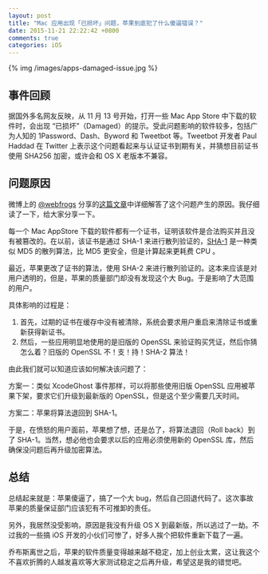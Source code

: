 ```yaml
---
layout: post
title: "Mac 应用出现「已损坏」问题，苹果到底犯了什么傻逼错误？"
date: 2015-11-21 22:22:42 +0800
comments: true
categories: iOS
---
```


{% img /images/apps-damaged-issue.jpg %}

## 事件回顾

据国外多名网友反映，从 11 月 13 号开始，打开一些 Mac App Store 中下载的软件时，会出现 “已损坏”（Damaged）的提示。受此问题影响的软件较多，包括广为人知的 1Password、Dash、Byword 和 Tweetbot 等。Tweetbot 开发者 Paul Haddad 在 Twitter 上表示这个问题看起来与认证证书到期有关，并猜想目前证书使用 SHA256 加密，或许会和 OS X 老版本不兼容。

## 问题原因

微博上的 [@webfrogs](http://weibo.com/u/1713195262) 分享的[这篇文章](http://m.imore.com/heres-whats-happening-mac-app-store-and-damaged-apps)中详细解答了这个问题产生的原因。我仔细读了一下，给大家分享一下。

每一个 Mac AppStore 下载的软件都有一个证书，证明该软件是合法购买并且没有被篡改的。在以前，该证书是通过 SHA-1 来进行散列验证的，[SHA-1](https://zh.wikipedia.org/wiki/SHA%E5%AE%B6%E6%97%8F) 是一种类似 MD5 的散列算法，比 MD5 更安全，但是计算起来更耗费 CPU 。

最近，苹果更改了证书的算法，使用 SHA-2 来进行散列验证的。这本来应该是对用户透明的，但是，苹果的质量部门却没有发现这个大 Bug。于是影响了大范围的用户。

具体影响的过程是：

 1. 首先，过期的证书在缓存中没有被清除，系统会要求用户重启来清除证书或重新获得新证书。
 2. 然后，一些应用明显地使用的是旧版的 OpenSSL 来验证购买凭证，然后你猜怎么着？旧版的 OpenSSL 不！支！持！SHA-2 算法！
 
由此我们就可以知道应该如何解决该问题了：

方案一：类似 XcodeGhost 事件那样，可以将那些使用旧版 OpenSSL 应用被苹果下架，要求它们升级到最新版的 OpenSSL，但是这个至少需要几天时间。

方案二：苹果将算法退回到 SHA-1。

于是，在愤怒的用户面前，苹果想了想，还是怂了，将算法退回（Roll back）到了 SHA-1。当然，想必他也会要求以后的应用必须使用新的 OpenSSL 库，然后确保没问题后再升级加密算法。

## 总结

总结起来就是：苹果傻逼了，搞了一个大 bug，然后自己回退代码了。这次事故苹果的质量保证部门应该犯有不可推卸的责任。

另外，我居然没受影响，原因是我没有升级 OS X 到最新版，所以逃过了一劫。不过我的一些搞 iOS 开发的小伙们可惨了，好多人挨个把软件重新下载了一遍。

乔布斯离世之后，苹果的软件质量变得越来越不稳定，加上创业太累，这让我这个不喜欢折腾的人越发喜欢等大家测试稳定之后再升级，希望这是我的错觉吧。

